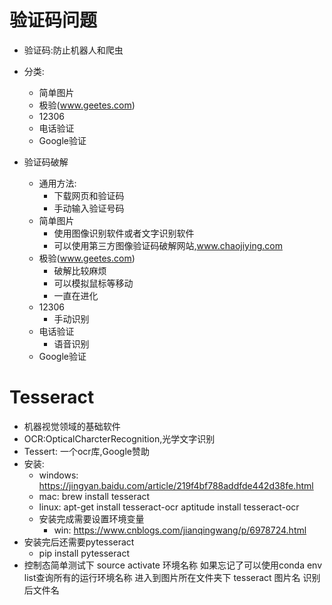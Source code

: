 # 验证码问题
- 验证码:防止机器人和爬虫
- 分类:
    - 简单图片
    - 极验(www.geetes.com)
    - 12306
    - 电话验证
    - Google验证
    
- 验证码破解
    - 通用方法:
        - 下载网页和验证码
        - 手动输入验证号码
    - 简单图片
        - 使用图像识别软件或者文字识别软件
        - 可以使用第三方图像验证码破解网站,www.chaojiying.com
    - 极验(www.geetes.com)
        - 破解比较麻烦
        - 可以模拟鼠标等移动
        - 一直在进化
    - 12306
        - 手动识别
    - 电话验证
        - 语音识别
    - Google验证
    
# Tesseract
- 机器视觉领域的基础软件
- OCR:OpticalCharcterRecognition,光学文字识别
- Tessert: 一个ocr库,Google赞助
- 安装:
    - windows: https://jingyan.baidu.com/article/219f4bf788addfde442d38fe.html
    - mac: brew install tesseract
    - linux: apt-get install tesseract-ocr
        aptitude install tesseract-ocr
    - 安装完成需要设置环境变量
        - win: https://www.cnblogs.com/jianqingwang/p/6978724.html
- 安装完后还需要pytesseract
    - pip install pytesseract
- 控制态简单测试下
    source activate 环境名称
        如果忘记了可以使用conda env list查询所有的运行环境名称
    进入到图片所在文件夹下
    tesseract 图片名 识别后文件名